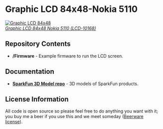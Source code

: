 Graphic LCD 84x48-Nokia 5110
=====================
[![Graphic LCD 84x48](https://dlnmh9ip6v2uc.cloudfront.net/images/products/1/0/1/6/8/10168-01_i_ma.jpg)  
*Graphic LCD 84x48 Nokia 5110 (LCD-10168)*](https://www.sparkfun.com/products/10168)

Repository Contents
-------------------
* **/Firmware** - Example firmware to run the LCD screen.

Documentation
--------------
* **[SparkFun 3D Model repo](https://github.com/sparkfun/3D_Models)** - 3D models of SparkFun products. 

License Information
-------------------
All code is open source so please feel free to do anything you want with it; 
you buy me a beer if you use this and we meet someday ([Beerware license](http://en.wikipedia.org/wiki/Beerware)).
